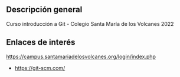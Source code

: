 ## Descripción general

Curso introducción a Git - Colegio Santa María de los Volcanes 2022

## Enlaces de interés

https://campus.santamariadelosvolcanes.org/login/index.php
- https://git-scm.com/
